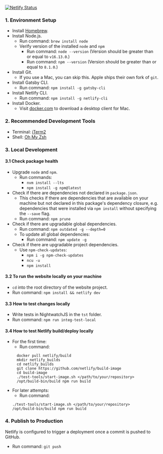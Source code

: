 [![Netlify Status](https://api.netlify.com/api/v1/badges/5030219c-6ce7-43ee-a638-9431aa02e216/deploy-status)](https://app.netlify.com/sites/drewwei/deploys)

### 1. Environment Setup
* Install [Homebrew](https://docs.brew.sh/Installation).
* Install Node.js.
  * Run command: `brew install node`
  * Verify version of the installed `node` and `npm`
    * Run command: `node --version` (Version should be greater than or equal to `v16.13.0`.)
    * Run command: `npm --version` (Version should be greater than or equal to `8.1.0`.)
* Install Git.
  * If you use a Mac, you can skip this. Apple ships their own fork of `git`.
* Install Gatsby CLI.
  * Run command: `npm install -g gatsby-cli`
* Install Netlify CLI.
  * Run command: `npm install -g netlify-cli`
* Install Docker.
  * Visit [docker.com](https://www.docker.com/) to download a desktop client for Mac.

### 2. Recommended Development Tools
* Terminal: [iTerm2](https://www.iterm2.com/)
* Shell: [Oh My Zsh](https://github.com/robbyrussell/oh-my-zsh)

### 3. Local Development
#### 3.1 Check package health
* Upgrade `node` and `npm`.
  * Run commands:
    * `nvm install --lts`
    * `npm install -g npm@latest`
* Check if there are dependencies not declared in `package.json`.
  * This checks if there are dependencies that are available on your machine but not declared in this package's dependency closure, e.g. dependencies that were installed via `npm install` without specifying the `--save` flag.
  * Run command: `npm prune`
* Check if there are upgradable global dependencies.
  * Run command: `npm outdated -g --depth=0`
  * To update all global dependencies:
    * Run command: `npm update -g`
* Check if there are upgradable project dependencies.
  * Use `npm-check-updates`:
    * `npm i -g npm-check-updates`
    * `ncu -u`
    * `npm install`

#### 3.2 To run the website locally on your machine
* `cd` into the root directory of the website project.
* Run command: `npm install && netlify dev`

#### 3.3 How to test changes locally
* Write tests in NightwatchJS in the `tst` folder.
* Run command: `npm run integ-test-local`

#### 3.4 How to test Netlify build/deploy locally
* For the first time:
  * Run command:
  ```
    docker pull netlify/build
    mkdir netlify_builds
    cd netlify_builds
    git clone https://github.com/netlify/build-image
    cd build-image
    ./test-tools/start-image.sh </path/to/your/repository>
    /opt/build-bin/build npm run build
  ```
* For later attempts:
  * Run command:
  ```
  ./test-tools/start-image.sh </path/to/your/repository>
  /opt/build-bin/build npm run build
  ```

### 4. Publish to Production
Netlify is configured to trigger a deployment once a commit is pushed to GitHub.

* Run command: `git push`
